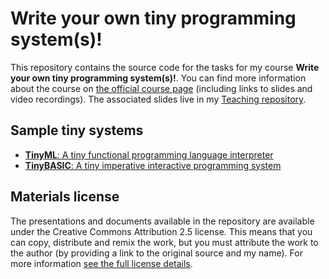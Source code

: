 Write your own tiny programming system(s)!
==========================================

This repository contains the source code for the tasks for my course **Write your own tiny programming system(s)!**. You can find more information about the course on [the official course page](https://d3s.mff.cuni.cz/teaching/nprg077/) (including links to slides and video recordings). The associated slides live in my [Teaching repository](https://github.com/tpetricek/Teaching/).

Sample tiny systems
-------------------

* [**TinyML**: A tiny functional programming language interpreter](https://github.com/tpetricek/tiny-systems/tree/master/01-tiny-ml)
* [**TinyBASIC**: A tiny imperative interactive programming system](https://github.com/tpetricek/tiny-systems/tree/master/02-tiny-basic)

Materials license
-----------------

The presentations and documents available in the repository are available under the Creative
Commons Attribution 2.5 license.  This means that you can copy, distribute and remix the work,
but you must attribute the work to the author (by providing a link to the original source
and my name). For more information [see the full license details](http://creativecommons.org/licenses/by/2.5/).
